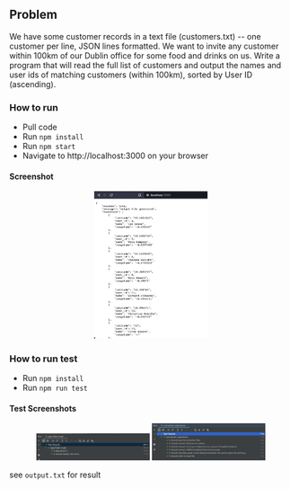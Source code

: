 ## Problem
We have some customer records in a text file (customers.txt) -- one customer per line, JSON lines formatted. We want to invite any customer within 100km of our Dublin office for some food and drinks on us. Write a program that will read the full list of customers and output the names and user ids of matching customers (within 100km), sorted by User ID (ascending).

### How to run
- Pull code
- Run `npm install`
- Run `npm start`
- Navigate to http://localhost:3000 on your browser

#### Screenshot
<div align="center" markdown="1">

<img src="https://github.com/twisstosin/intercom-proj/blob/master/screenshots/1.png" width="40%"/>
</div>

### How to run test
- Run `npm install`
- Run `npm run test`

#### Test Screenshots
<div align="center" markdown="1">

<img src="https://github.com/twisstosin/intercom-proj/blob/master/screenshots/2.png" width="40%"/>
<img src="https://github.com/twisstosin/intercom-proj/blob/master/screenshots/3.png" width="40%"/>
</div>

see `output.txt` for result
